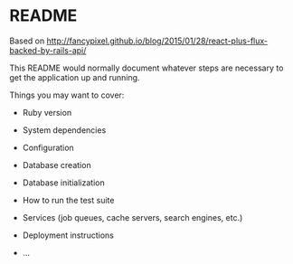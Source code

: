 # README

Based on http://fancypixel.github.io/blog/2015/01/28/react-plus-flux-backed-by-rails-api/

This README would normally document whatever steps are necessary to get the
application up and running.

Things you may want to cover:

* Ruby version

* System dependencies

* Configuration

* Database creation

* Database initialization

* How to run the test suite

* Services (job queues, cache servers, search engines, etc.)

* Deployment instructions

* ...
